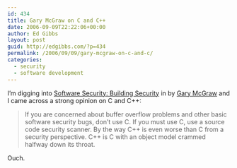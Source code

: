 ```yaml
---
id: 434
title: Gary McGraw on C and C++
date: 2006-09-09T22:22:06+00:00
author: Ed Gibbs
layout: post
guid: http://edgibbs.com/?p=434
permalink: /2006/09/09/gary-mcgraw-on-c-and-c/
categories:
  - security
  - software development
---
```

I&#8217;m digging into [Software Security: Building Security](http://www.swsec.com/) in by [Gary McGraw](http://www.cigital.com/~gem/) and I came across a strong opinion on C and C++:

> If you are concerned about buffer overflow problems and other basic software security bugs, don&#8217;t use C. If you must use C, use a source code security scanner. By the way C++ is even worse than C from a security perspective. C++ is C with an object model crammed halfway down its throat.

Ouch.